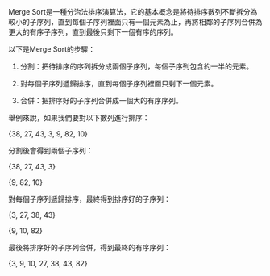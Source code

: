 

Merge Sort是一種分治法排序演算法，它的基本概念是將待排序數列不斷拆分為較小的子序列，直到每個子序列裡面只有一個元素為止，再將相鄰的子序列合併為更大的有序子序列，直到最後只剩下一個有序的序列。

以下是Merge Sort的步驟：

1. 分割：把待排序的序列拆分成兩個子序列，每個子序列包含約一半的元素。 

2. 對每個子序列遞歸排序，直到每個子序列裡面只剩下一個元素。 

3. 合併：把排序好的子序列合併成一個大的有序序列。 

舉例來說，如果我們要對以下數列進行排序：

{38, 27, 43, 3, 9, 82, 10}

分割後會得到兩個子序列：

{38, 27, 43, 3}

{9, 82, 10}

對每個子序列遞歸排序，最終得到排序好的子序列：

{3, 27, 38, 43}

{9, 10, 82}

最後將排序好的子序列合併，得到最終的有序序列：

{3, 9, 10, 27, 38, 43, 82}